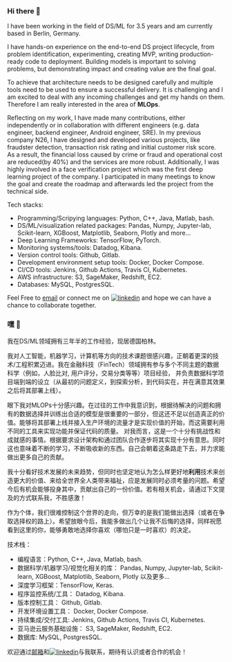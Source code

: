 ### Hi there 👋

I have been working in the field of DS/ML for 3.5 years and am currently based in Berlin, Germany.

I have hands-on experience on the end-to-end DS project lifecycle, from problem identification, experimenting, creating MVP, writing production-ready code to deployment. Building models is important to solving problems, but demonstrating impact and creating value are the final goal.

To achieve that architecture needs to be designed carefully and multiple tools need to be used to ensure a successful delivery. It is challenging and I am excited to deal with any incoming challenges and get my hands on them. Therefore I am really interested in the area of **MLOps**.

Reflecting on my work, I have made many contributions, either independently or in collaboration with different engineers (e.g. data engineer, backend engineer, Android engineer, SRE). In my previous company N26, I have designed and developed various projects, like fraudster detection, transaction risk rating and initial customer risk score. As a result, the financial loss caused by crime or fraud and operational cost are reduced(by 40%) and the services are more robust. Additionally, I was highly involved in a face verification project which was the first deep learning project of the company. I participated in many meetings to know the goal and create the roadmap and afterwards led the project from the technical side.

Tech stacks:
 - Programming/Scripying languages: Python, C++, Java, Matlab, bash.  
 - DS/ML/visualization related packages: Pandas, Numpy, Jupyter-lab, Scikit-learn, XGBoost, Matplotlib, Seaborn, Plotly and more...   
 - Deep Learning Frameworks: TensorFlow, PyTorch.  
 - Monitoring systems/tools: Datadog, Kibana.  
 - Version control tools: Github, Gitlab.  
 - Development environment setup tools: Docker, Docker Compose.  
 - CI/CD tools: Jenkins, Github Actions, Travis CI, Kubernetes.  
 - AWS infrastructure: S3, SageMaker, Redshift, EC2.   
 - Databases: MySQL, PostgresSQL.  

Feel Free to [email](mailto:zequn.zhou007@gmail.com) or connect me on [![linkedin](https://img.shields.io/badge/-LinkedIn-blue?style=flat&logo=Linkedin)](https://www.linkedin.com/in/zequn-zhou/) and hope we can have a chance to collaborate together.


### 嘿 👋

我在DS/ML领域拥有三年半的工作经验，现居德国柏林。

我对人工智能，机器学习，计算机等方向的技术课题很感兴趣，正朝着更深的技术/工程积累迈进。我在金融科技（FinTech）领域拥有参与多个不同主题的数据科学（例如，人脸比对, 用户评分，交易分类等等）项目经验， 并负责数据科学项目端到端的设立（从最初的问题定义，到探索分析，到代码实在，并在满意其效果之后将其部署上线）。

眼下我对MLOPs十分感兴趣。在过往的工作中我意识到，根据待解决的问题和拥有的数据选择并训练出合适的模型是很重要的一部分，但这还不足以创造真正的价值。能够将其部署上线并接入生产环境的流量才是实现价值的开始，而这需要利用不同的工具来实现功能并保证代码的质量。
对我而言，这是一个十分有挑战性和成就感的事情。根据要求设计架构和通过团队合作逐步将其实现十分有意思。同时这也意味着不断的学习，不断吸收新的东西。自己会朝着这条路走下去，并力求能做出更多自己的贡献。

我十分看好技术发展的未来趋势，但同时也坚定地认为怎么样更好地**利用**技术来创造更大的价值、来给全世界全人类带来福祉，应是发展同时必须考量的问题。希望今后有机会能够投身其中，贡献出自己的一份价值。若有相关机会，请通过下文提及的方式联系我，不胜感激！

作为个体，我们很难控制这个世界的走向，但万幸的是我们能做出选择（或者在争取选择权的路上）。希望放眼今后，我能多做出几个让我不后悔的选择，同样祝愿看到这里的你，能够勇敢地选择你喜欢（哪怕只是一时喜欢）的决定。

技术栈：
 - 编程语言：Python, C++, Java, Matlab, bash.  
 - 数据科学/机器学习/视觉化相关的库： Pandas, Numpy, Jupyter-lab, Scikit-learn, XGBoost, Matplotlib, Seaborn, Plotly 以及更多...  
 - 深度学习框架：TensorFlow, Keras.  
 - 程序监控系统/工具： Datadog, Kibana.  
 - 版本控制工具： Github, Gitlab.  
 - 开发环境设置工具： Docker, Docker Compose.  
 - 持续集成/交付工具: Jenkins, Github Actions, Travis CI, Kubernetes. 
 - 亚马逊云服务基础设施： S3, SageMaker, Redshift, EC2.    
 - 数据库: MySQL, PostgresSQL. 

欢迎通过[邮箱](mailto:zequn.zhou007@gmail.com)和[![linkedin](https://img.shields.io/badge/-LinkedIn-blue?style=flat&logo=Linkedin)](https://www.linkedin.com/in/zequn-zhou/)与我联系，期待有认识或者合作的机会！  
